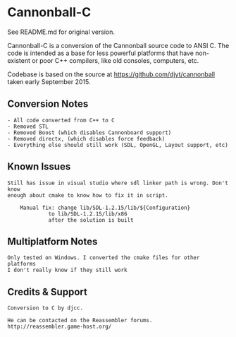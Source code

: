 Cannonball-C
============

See README.md for original version.

Cannonball-C is a conversion of the Cannonball source code to ANSI C. 
The code is intended as a base for less powerful platforms that have 
non-existent or poor C++ compilers, like old consoles, computers, etc.
    
Codebase is based on the source at https://github.com/djyt/cannonball taken 
early September 2015.
    
Conversion Notes
----------------
    
    - All code converted from C++ to C
    - Removed STL
    - Removed Boost (which disables Cannonboard support)
    - Removed directx, (which disables force feedback)
    - Everything else should still work (SDL, OpenGL, Layout support, etc)

Known Issues
----------------

    Still has issue in visual studio where sdl linker path is wrong. Don't know
    enough about cmake to know how to fix it in script.
    
        Manual fix: change lib/SDL-1.2.15/lib/${Configuration} 
                 to lib/SDL-1.2.15/lib/x86
                 after the solution is built
             
             
Multiplatform Notes
----------------

    Only tested on Windows. I converted the cmake files for other platforms 
    I don't really know if they still work             
    
Credits & Support
----------------

    Conversion to C by djcc. 
    
    He can be contacted on the Reassembler forums. 
    http://reassembler.game-host.org/
    
    